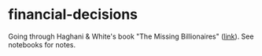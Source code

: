 # financial-decisions

Going through Haghani & White's book "The Missing Billionaires" ([link](https://www.amazon.co.uk/Missing-Billionaires-Better-Financial-Decisions/dp/1119747910)). See notebooks for notes.